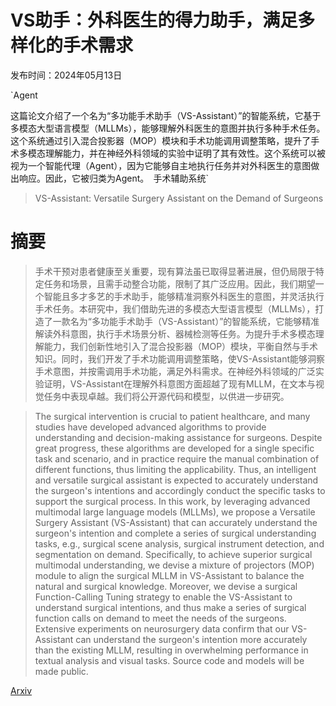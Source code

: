 # VS助手：外科医生的得力助手，满足多样化的手术需求

发布时间：2024年05月13日

`Agent

这篇论文介绍了一个名为“多功能手术助手（VS-Assistant）”的智能系统，它基于多模态大型语言模型（MLLMs），能够理解外科医生的意图并执行多种手术任务。这个系统通过引入混合投影器（MOP）模块和手术功能调用调整策略，提升了手术多模态理解能力，并在神经外科领域的实验中证明了其有效性。这个系统可以被视为一个智能代理（Agent），因为它能够自主地执行任务并对外科医生的意图做出响应。因此，它被归类为Agent。` `手术辅助系统`

> VS-Assistant: Versatile Surgery Assistant on the Demand of Surgeons

# 摘要

> 手术干预对患者健康至关重要，现有算法虽已取得显著进展，但仍局限于特定任务和场景，且需手动整合功能，限制了其广泛应用。因此，我们期望一个智能且多才多艺的手术助手，能够精准洞察外科医生的意图，并灵活执行手术任务。本研究中，我们借助先进的多模态大型语言模型（MLLMs），打造了一款名为“多功能手术助手（VS-Assistant）”的智能系统，它能够精准解读外科意图，执行手术场景分析、器械检测等任务。为提升手术多模态理解能力，我们创新性地引入了混合投影器（MOP）模块，平衡自然与手术知识。同时，我们开发了手术功能调用调整策略，使VS-Assistant能够洞察手术意图，并按需调用手术功能，满足外科需求。在神经外科领域的广泛实验证明，VS-Assistant在理解外科意图方面超越了现有MLLM，在文本与视觉任务中表现卓越。我们将公开源代码和模型，以供进一步研究。

> The surgical intervention is crucial to patient healthcare, and many studies have developed advanced algorithms to provide understanding and decision-making assistance for surgeons. Despite great progress, these algorithms are developed for a single specific task and scenario, and in practice require the manual combination of different functions, thus limiting the applicability. Thus, an intelligent and versatile surgical assistant is expected to accurately understand the surgeon's intentions and accordingly conduct the specific tasks to support the surgical process. In this work, by leveraging advanced multimodal large language models (MLLMs), we propose a Versatile Surgery Assistant (VS-Assistant) that can accurately understand the surgeon's intention and complete a series of surgical understanding tasks, e.g., surgical scene analysis, surgical instrument detection, and segmentation on demand. Specifically, to achieve superior surgical multimodal understanding, we devise a mixture of projectors (MOP) module to align the surgical MLLM in VS-Assistant to balance the natural and surgical knowledge. Moreover, we devise a surgical Function-Calling Tuning strategy to enable the VS-Assistant to understand surgical intentions, and thus make a series of surgical function calls on demand to meet the needs of the surgeons. Extensive experiments on neurosurgery data confirm that our VS-Assistant can understand the surgeon's intention more accurately than the existing MLLM, resulting in overwhelming performance in textual analysis and visual tasks. Source code and models will be made public.

[Arxiv](https://arxiv.org/abs/2405.08272)